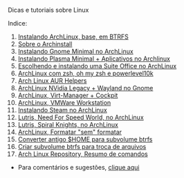 Dicas e tutoriais sobre Linux

Indice:

1) [Instalando ArchLinux, base, em BTRFS](https://elppans.github.io/doc-linux/archLinux_instalacao_base_btrfs)  
2) [Sobre o Archinstall](https://elppans.github.io/doc-linux/archinstall)  
3) [Instalando Gnome Minimal no ArchLinux](https://elppans.github.io/doc-linux/archlinux_gnome_minimal)  
4) [Instalando Plasma Minimal + Aplicativos no Archlinux](https://elppans.github.io/doc-linux/archlinux_plasma_minimal)  
5) [Escolhendo e instalando uma Suite Office no ArchLinux](https://elppans.github.io/doc-linux/archlinux_suite_office)  
6) [ArchLinux com zsh, oh my zsh e powerlevel10k](https://elppans.github.io/doc-linux/archlinux_zsh_ohmyzsh_powerlevel10k)  
7) [Arch Linux AUR Helpers](https://elppans.github.io/doc-linux/archlinux_aur_helpers)  
8) [ArchLinux NVidia Legacy + Wayland no Gnome](https://elppans.github.io/doc-linux/archlinux_nvidia_legacy_wayland_gnome)  
9) [ArchLinux, Virt-Manager + Cockpit](https://elppans.github.io/doc-linux/archlinux_virt-manager_cockpit)
10) [ArchLinux, VMWare Workstation](https://elppans.github.io/doc-linux/archlinux_vmware-workstation)
11) [Instalando Steam no ArchLinux](https://elppans.github.io/doc-linux/archlinux_steam)  
12) [Lutris, Need For Speed World, no ArchLinux](https://elppans.github.io/doc-linux/arch_lutris_nfs)  
13) [Lutris, Spiral Knights, no ArchLinux](https://elppans.github.io/doc-linux/arch_lutris_spiralknights)  
14) [ArchLinux, Formatar "sem" formatar](https://elppans.github.io/doc-linux/archlinux_formatar_sem_formatar)  
15) [Converter antigo $HOME para subvolume btrfs](https://elppans.github.io/doc-linux/converter_antigo_home_para_subvolume_btrfs)  
16) [Criar subvolume btrfs para troca de arquivos](https://elppans.github.io/doc-linux/criar_subvolume_btrfs_para_troca)  
17) [Arch Linux Repository, Resumo de comandos](https://elppans.github.io/doc-linux/Arch_Linux_Repository_Resumo_de_comandos)  


* Para comentários e sugestões, [clique aqui](https://github.com/elppans/doc-linux/issues)  

